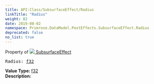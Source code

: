 ```yaml
---
title: API:Class/SubsurfaceEffect/Radius
linkTitle: "Radius"
weight: 82
date: 2019-08-02
namespace: Primrose.DataModel.PostEffects.SubsurfaceEffect.Radius
deprecated: false
no_list: true
---
```

Property of <a href="/docs/api-reference/Class/SubsurfaceEffect"><img src="/icons/silk/posteffect.png"/>&nbsp;SubsurfaceEffect</a>
<pre class="method-declaration">
Radius: <a class="type" href="/docs/api-reference/System/Primitives#single">f32</a></pre>
<b>Value Type: </b>
<a class="type" href="/docs/api-reference/System/Primitives#single">f32</a>
<br/>
<b>Description: </b>